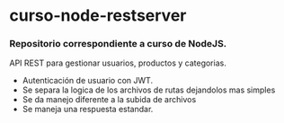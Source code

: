 # curso-node-restserver
### Repositorio correspondiente a curso de NodeJS.

API REST para gestionar usuarios, productos y categorias. 
- Autenticación de usuario con JWT.
- Se separa la logica de los archivos de rutas dejandolos mas simples
- Se da manejo diferente a la subida de archivos
- Se maneja una respuesta estandar. 
